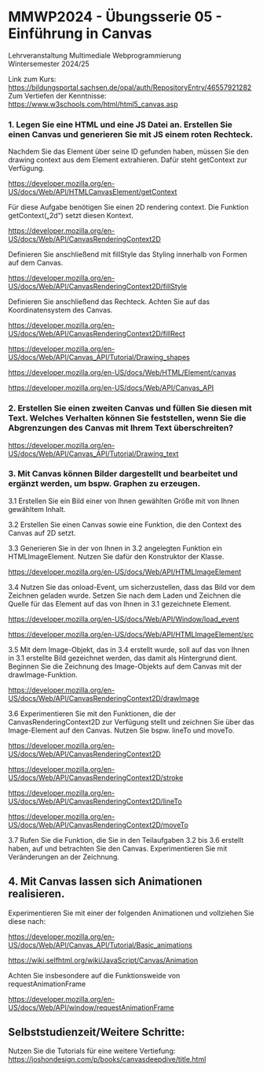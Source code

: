# MMWP2024 - Übungsserie 05 - Einführung in Canvas

Lehrveranstaltung Multimediale Webprogrammierung <br> Wintersemester 2024/25

Link zum Kurs: https://bildungsportal.sachsen.de/opal/auth/RepositoryEntry/46557921282 <br>
Zum Vertiefen der Kenntnisse: https://www.w3schools.com/html/html5_canvas.asp

### 1. Legen Sie eine HTML und eine JS Datei an. Erstellen Sie einen Canvas und generieren Sie mit JS einem roten Rechteck.

Nachdem Sie das Element über seine ID gefunden haben, müssen Sie den drawing context aus dem Element extrahieren. Dafür steht getContext zur Verfügung.

https://developer.mozilla.org/en-US/docs/Web/API/HTMLCanvasElement/getContext

Für diese Aufgabe benötigen Sie einen 2D rendering context. Die Funktion getContext(„2d“) setzt diesen Kontext.

https://developer.mozilla.org/en-US/docs/Web/API/CanvasRenderingContext2D

Definieren Sie anschließend mit fillStyle das Styling innerhalb von Formen auf dem Canvas.

https://developer.mozilla.org/en-US/docs/Web/API/CanvasRenderingContext2D/fillStyle

Definieren Sie anschließend das Rechteck. Achten Sie auf das Koordinatensystem des Canvas.

https://developer.mozilla.org/en-US/docs/Web/API/CanvasRenderingContext2D/fillRect

https://developer.mozilla.org/en-US/docs/Web/API/Canvas_API/Tutorial/Drawing_shapes

https://developer.mozilla.org/en-US/docs/Web/HTML/Element/canvas

https://developer.mozilla.org/en-US/docs/Web/API/Canvas_API

### 2. Erstellen Sie einen zweiten Canvas und füllen Sie diesen mit Text. Welches Verhalten können Sie feststellen, wenn Sie die Abgrenzungen des Canvas mit Ihrem Text überschreiten?

https://developer.mozilla.org/en-US/docs/Web/API/Canvas_API/Tutorial/Drawing_text

### 3. Mit Canvas können Bilder dargestellt und bearbeitet und ergänzt werden, um bspw. Graphen zu erzeugen.

3.1 Erstellen Sie ein Bild einer von Ihnen gewählten Größe mit von Ihnen gewähltem Inhalt.

3.2 Erstellen Sie einen Canvas sowie eine Funktion, die den Context des Canvas auf 2D setzt.

3.3 Generieren Sie in der von Ihnen in 3.2 angelegten Funktion ein HTMLImageElement. Nutzen Sie dafür den Konstruktor der Klasse.

https://developer.mozilla.org/en-US/docs/Web/API/HTMLImageElement

3.4 Nutzen Sie das onload-Event, um sicherzustellen, dass das Bild vor dem Zeichnen geladen wurde. Setzen Sie nach dem Laden und Zeichnen die Quelle für das Element auf das von Ihnen in 3.1 gezeichnete Element.

https://developer.mozilla.org/en-US/docs/Web/API/Window/load_event

https://developer.mozilla.org/en-US/docs/Web/API/HTMLImageElement/src

3.5 Mit dem Image-Objekt, das in 3.4 erstellt wurde, soll auf das von Ihnen in 3.1 erstellte Bild gezeichnet werden, das damit als Hintergrund dient. Beginnen Sie die Zeichnung des Image-Objekts auf dem Canvas mit der drawImage-Funktion.

https://developer.mozilla.org/en-US/docs/Web/API/CanvasRenderingContext2D/drawImage

3.6 Experimentieren Sie mit den Funktionen, die der CanvasRenderingContext2D zur Verfügung stellt und zeichnen Sie über das Image-Element auf den Canvas. Nutzen Sie bspw. lineTo und moveTo.

https://developer.mozilla.org/en-US/docs/Web/API/CanvasRenderingContext2D

https://developer.mozilla.org/en-US/docs/Web/API/CanvasRenderingContext2D/stroke

https://developer.mozilla.org/en-US/docs/Web/API/CanvasRenderingContext2D/lineTo

https://developer.mozilla.org/en-US/docs/Web/API/CanvasRenderingContext2D/moveTo

3.7 Rufen Sie die Funktion, die Sie in den Teilaufgaben 3.2 bis 3.6 erstellt haben, auf und betrachten Sie den Canvas. Experimentieren Sie mit Veränderungen an der Zeichnung.

## 4. Mit Canvas lassen sich Animationen realisieren.

Experimentieren Sie mit einer der folgenden Animationen und vollziehen Sie diese nach:

https://developer.mozilla.org/en-US/docs/Web/API/Canvas_API/Tutorial/Basic_animations

https://wiki.selfhtml.org/wiki/JavaScript/Canvas/Animation

Achten Sie insbesondere auf die Funktionsweide von requestAnimationFrame

https://developer.mozilla.org/en-US/docs/Web/API/window/requestAnimationFrame

## Selbststudienzeit/Weitere Schritte:

Nutzen Sie die Tutorials für eine weitere Vertiefung: https://joshondesign.com/p/books/canvasdeepdive/title.html
